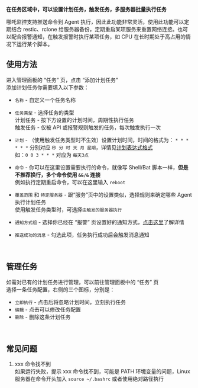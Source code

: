 **在任务区域中，可以设置计划任务，触发任务，多服务器批量执行任务**   

哪吒监控支持推送命令到 Agent 执行，因此此功能非常灵活，使用此功能可以定期结合 restic、rclone 给服务器备份，定期重启某项服务来重置网络连接。也可以配合报警通知，在触发报警时执行某项任务，如 CPU 在长时期处于高占用的情况下运行某个脚本。

## 使用方法
进入管理面板的 “任务” 页，点击 “添加计划任务”  
添加计划任务你需要填入以下参数：  
+ `名称` - 自定义一个任务名称  

+ `任务类型` - 选择任务的类型  
计划任务 - 按下方设置的计划时间，周期性执行任务  
触发任务 - 仅被 API 或报警规则触发的任务，每次触发执行一次

+ `计划` - （使用触发任务类型时不生效）设置计划时间，时间的格式为： `* * * * * *` 分别对应 `秒 分 时 天 月 星期`，详情见[计划表达式格式](https://pkg.go.dev/github.com/robfig/cron/v3#hdr-CRON_Expression_Format)  
如：`0 0 3 * * *` 对应为 `每天3点`

+ `命令` - 你可以在这里设置需要执行的命令，就像写 Shell/Bat 脚本一样，**但是不推荐换行，多个命令使用 `&&/&` 连接**  
例如执行定期重启命令，可以在这里输入 `reboot`  

+ `覆盖范围` 和 `特定服务器` - 跟“服务”页中的设置类似，选择规则来确定哪些 Agent 执行计划任务  
使用触发任务类型时，可选择`由触发的服务器执行`  

+ `通知方式组` - 选择你已经在 “报警” 页设置好的通知方式，[点击这里](/guide/notifications.html#灵活的通知方式)了解详情

+ `推送成功的消息` - 勾选此项，任务执行成功后会触发消息通知  
<br/>

## 管理任务 
如需对已有的计划任务进行管理，可以前往管理面板中的 “任务” 页  
选择一条任务配置，右侧的三个图标，分别是：  
+ `立即执行` - 点击后将忽略计划时间，立刻执行任务  
+ `编辑` - 点击可以修改任务配置  
+ `删除` - 删除这条计划任务  
<br/>

## 常见问题
1. xxx 命令找不到  
如果运行失败，提示 xxx 命令找不到，可能是 PATH 环境变量的问题，Linux 服务器在命令开头加入 `source ~/.bashrc` 或者使用绝对路径执行